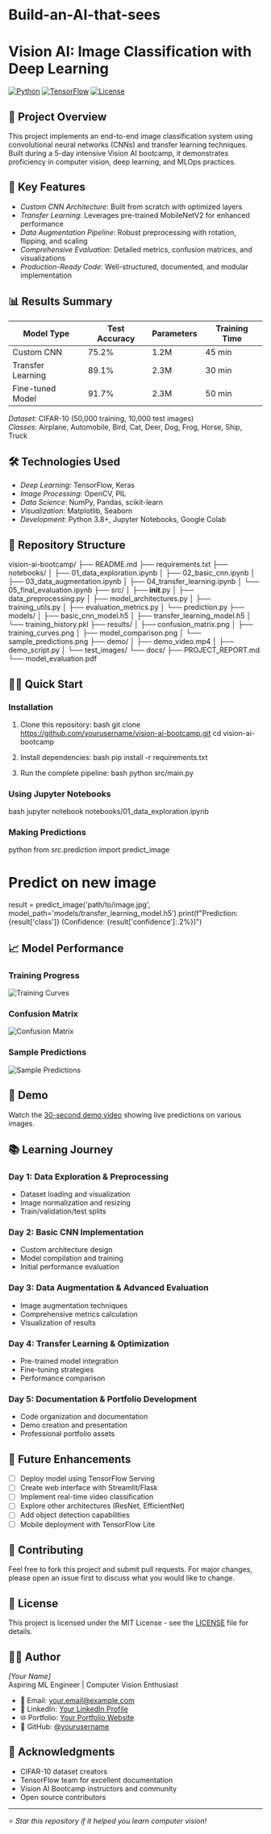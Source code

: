 # Build-an-AI-that-sees

# Vision AI: Image Classification with Deep Learning

[![Python](https://img.shields.io/badge/Python-3.8+-blue.svg)](https://python.org)
[![TensorFlow](https://img.shields.io/badge/TensorFlow-2.8+-orange.svg)](https://tensorflow.org)
[![License](https://img.shields.io/badge/License-MIT-green.svg)](LICENSE)

## 🎯 Project Overview
This project implements an end-to-end image classification system using convolutional neural networks (CNNs) and transfer learning techniques. Built during a 5-day intensive Vision AI bootcamp, it demonstrates proficiency in computer vision, deep learning, and MLOps practices.

## 🚀 Key Features
- *Custom CNN Architecture*: Built from scratch with optimized layers
- *Transfer Learning*: Leverages pre-trained MobileNetV2 for enhanced performance
- *Data Augmentation Pipeline*: Robust preprocessing with rotation, flipping, and scaling
- *Comprehensive Evaluation*: Detailed metrics, confusion matrices, and visualizations
- *Production-Ready Code*: Well-structured, documented, and modular implementation

## 📊 Results Summary
| Model Type | Test Accuracy | Parameters | Training Time |
|------------|---------------|------------|---------------|
| Custom CNN | 75.2% | 1.2M | 45 min |
| Transfer Learning | 89.1% | 2.3M | 30 min |
| Fine-tuned Model | 91.7% | 2.3M | 50 min |

*Dataset*: CIFAR-10 (50,000 training, 10,000 test images)  
*Classes*: Airplane, Automobile, Bird, Cat, Deer, Dog, Frog, Horse, Ship, Truck

## 🛠 Technologies Used
- *Deep Learning*: TensorFlow, Keras
- *Image Processing*: OpenCV, PIL
- *Data Science*: NumPy, Pandas, scikit-learn
- *Visualization*: Matplotlib, Seaborn
- *Development*: Python 3.8+, Jupyter Notebooks, Google Colab

## 📁 Repository Structure

vision-ai-bootcamp/
├── README.md
├── requirements.txt
├── notebooks/
│   ├── 01_data_exploration.ipynb
│   ├── 02_basic_cnn.ipynb
│   ├── 03_data_augmentation.ipynb
│   ├── 04_transfer_learning.ipynb
│   └── 05_final_evaluation.ipynb
├── src/
│   ├── __init__.py
│   ├── data_preprocessing.py
│   ├── model_architectures.py
│   ├── training_utils.py
│   ├── evaluation_metrics.py
│   └── prediction.py
├── models/
│   ├── basic_cnn_model.h5
│   ├── transfer_learning_model.h5
│   └── training_history.pkl
├── results/
│   ├── confusion_matrix.png
│   ├── training_curves.png
│   ├── model_comparison.png
│   └── sample_predictions.png
├── demo/
│   ├── demo_video.mp4
│   ├── demo_script.py
│   └── test_images/
└── docs/
    ├── PROJECT_REPORT.md
    └── model_evaluation.pdf


## 🏃‍♂ Quick Start

### Installation
1. Clone this repository:
bash
git clone https://github.com/yourusername/vision-ai-bootcamp.git
cd vision-ai-bootcamp


2. Install dependencies:
bash
pip install -r requirements.txt


3. Run the complete pipeline:
bash
python src/main.py


### Using Jupyter Notebooks
bash
jupyter notebook notebooks/01_data_exploration.ipynb


### Making Predictions
python
from src.prediction import predict_image

# Predict on new image
result = predict_image('path/to/image.jpg', model_path='models/transfer_learning_model.h5')
print(f"Prediction: {result['class']} (Confidence: {result['confidence']:.2%})")


## 📈 Model Performance

### Training Progress
![Training Curves](results/training_curves.png)

### Confusion Matrix
![Confusion Matrix](results/confusion_matrix.png)

### Sample Predictions
![Sample Predictions](results/sample_predictions.png)

## 🎥 Demo
Watch the [30-second demo video](demo/demo_video.mp4) showing live predictions on various images.

## 📚 Learning Journey

### Day 1: Data Exploration & Preprocessing
- Dataset loading and visualization
- Image normalization and resizing
- Train/validation/test splits

### Day 2: Basic CNN Implementation
- Custom architecture design
- Model compilation and training
- Initial performance evaluation

### Day 3: Data Augmentation & Advanced Evaluation
- Image augmentation techniques
- Comprehensive metrics calculation
- Visualization of results

### Day 4: Transfer Learning & Optimization
- Pre-trained model integration
- Fine-tuning strategies
- Performance comparison

### Day 5: Documentation & Portfolio Development
- Code organization and documentation
- Demo creation and presentation
- Professional portfolio assets

## 🔮 Future Enhancements
- [ ] Deploy model using TensorFlow Serving
- [ ] Create web interface with Streamlit/Flask
- [ ] Implement real-time video classification
- [ ] Explore other architectures (ResNet, EfficientNet)
- [ ] Add object detection capabilities
- [ ] Mobile deployment with TensorFlow Lite

## 🤝 Contributing
Feel free to fork this project and submit pull requests. For major changes, please open an issue first to discuss what you would like to change.

## 📄 License
This project is licensed under the MIT License - see the [LICENSE](LICENSE) file for details.

## 👨‍💻 Author
*[Your Name]*  
Aspiring ML Engineer | Computer Vision Enthusiast

- 📧 Email: your.email@example.com
- 💼 LinkedIn: [Your LinkedIn Profile](https://linkedin.com/in/yourprofile)
- 🌐 Portfolio: [Your Portfolio Website](https://yourportfolio.com)
- 🐙 GitHub: [@yourusername](https://github.com/yourusername)

## 🙏 Acknowledgments
- CIFAR-10 dataset creators
- TensorFlow team for excellent documentation
- Vision AI Bootcamp instructors and community
- Open source contributors

---
⭐ *Star this repository if it helped you learn computer vision!*
